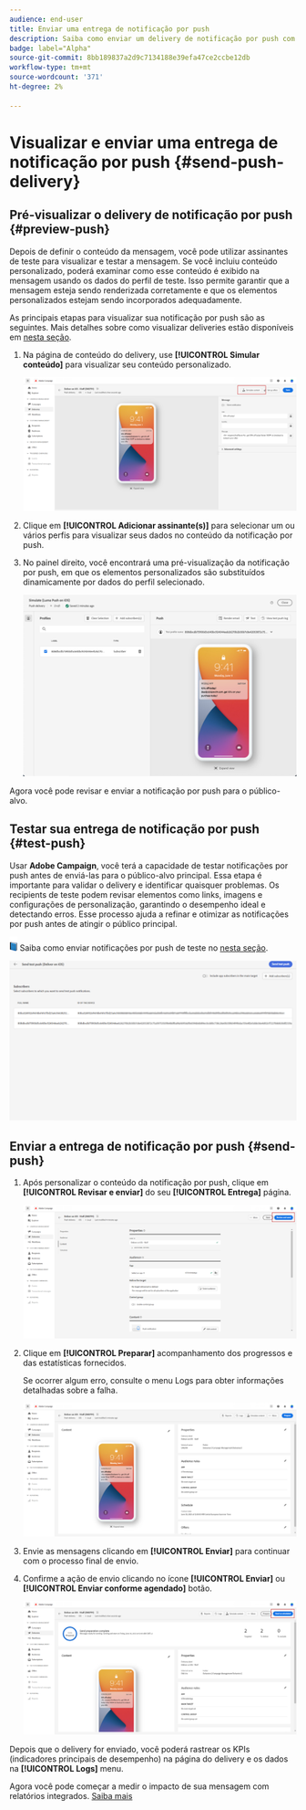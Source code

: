 ```yaml
---
audience: end-user
title: Enviar uma entrega de notificação por push
description: Saiba como enviar um delivery de notificação por push com o Adobe Campaign Web
badge: label="Alpha"
source-git-commit: 8bb189837a2d9c7134188e39efa47ce2ccbe12db
workflow-type: tm+mt
source-wordcount: '371'
ht-degree: 2%

---
```


# Visualizar e enviar uma entrega de notificação por push {#send-push-delivery}

## Pré-visualizar o delivery de notificação por push {#preview-push}

Depois de definir o conteúdo da mensagem, você pode utilizar assinantes de teste para visualizar e testar a mensagem. Se você incluiu conteúdo personalizado, poderá examinar como esse conteúdo é exibido na mensagem usando os dados do perfil de teste. Isso permite garantir que a mensagem esteja sendo renderizada corretamente e que os elementos personalizados estejam sendo incorporados adequadamente.

As principais etapas para visualizar sua notificação por push são as seguintes. Mais detalhes sobre como visualizar deliveries estão disponíveis em [nesta seção](../preview-test/preview-content.md).

1. Na página de conteúdo do delivery, use **[!UICONTROL Simular conteúdo]** para visualizar seu conteúdo personalizado.

   ![](assets/push_send_1.png)

1. Clique em **[!UICONTROL Adicionar assinante(s)]** para selecionar um ou vários perfis para visualizar seus dados no conteúdo da notificação por push.


   <!--Once your test subscribers are selected, click **[!UICONTROL Select]**.
    ![](assets/push_send_5.png)-->

1. No painel direito, você encontrará uma pré-visualização da notificação por push, em que os elementos personalizados são substituídos dinamicamente por dados do perfil selecionado.

   ![](assets/push_send_7.png)

Agora você pode revisar e enviar a notificação por push para o público-alvo.

## Testar sua entrega de notificação por push {#test-push}

Usar **Adobe Campaign**, você terá a capacidade de testar notificações por push antes de enviá-las para o público-alvo principal. Essa etapa é importante para validar o delivery e identificar quaisquer problemas.
Os recipients de teste podem revisar elementos como links, imagens e configurações de personalização, garantindo o desempenho ideal e detectando erros. Esse processo ajuda a refinar e otimizar as notificações por push antes de atingir o público principal.

![](../assets/do-not-localize/book.png) Saiba como enviar notificações por push de teste no [nesta seção](../preview-test/test-deliveries.md#subscribers).

![](assets/push_send_6.png)

## Enviar a entrega de notificação por push {#send-push}

1. Após personalizar o conteúdo da notificação por push, clique em **[!UICONTROL Revisar e enviar]** do seu **[!UICONTROL Entrega]** página.

   ![](assets/push_send_2.png)

1. Clique em **[!UICONTROL Preparar]** acompanhamento dos progressos e das estatísticas fornecidos.

   Se ocorrer algum erro, consulte o menu Logs para obter informações detalhadas sobre a falha.

   ![](assets/push_send_3.png)

1. Envie as mensagens clicando em **[!UICONTROL Enviar]** para continuar com o processo final de envio.

1. Confirme a ação de envio clicando no ícone **[!UICONTROL Enviar]** ou **[!UICONTROL Enviar conforme agendado]** botão.

   ![](assets/push_send_4.png)

Depois que o delivery for enviado, você poderá rastrear os KPIs (indicadores principais de desempenho) na página do delivery e os dados na **[!UICONTROL Logs]** menu.

Agora você pode começar a medir o impacto de sua mensagem com relatórios integrados. [Saiba mais](../reporting/push-report.md)
